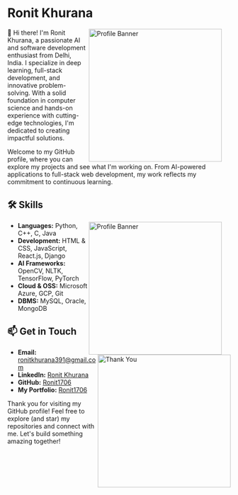 # Ronit Khurana


<div>
<img src="https://cdn.dribbble.com/users/730703/screenshots/6581243/avento.gif" alt="Profile Banner" align="right" width="300" style="padding-right: 20px;"/>

👋 Hi there! I'm Ronit Khurana, a passionate AI and software development enthusiast from Delhi, India. I specialize in deep learning, full-stack development, and innovative problem-solving. With a solid foundation in computer science and hands-on experience with cutting-edge technologies, I'm dedicated to creating impactful solutions.

Welcome to my GitHub profile, where you can explore my projects and see what I'm working on. From AI-powered applications to full-stack web development, my work reflects my commitment to continuous learning.

## 🛠️ Skills
<div>
<img src="https://media.licdn.com/dms/image/D4D12AQE1ioPOFoNVCw/article-cover_image-shrink_720_1280/0/1679083748046?e=1725494400&v=beta&t=8B4kGewrBBhK3qcu_a4e5x6U8Ta5VC_dIKFc02VGeMI" alt="Profile Banner" align="right" width="300" style="padding-right: 20px;"/>
</div>
  <ul>
    <li><b>Languages:</b> Python, C++, C, Java</li>
    <li><b>Development:</b> HTML & CSS, JavaScript, React.js, Django</li>
    <li><b>AI Frameworks:</b> OpenCV, NLTK, TensorFlow, PyTorch</li>
    <li><b>Cloud & OSS:</b> Microsoft Azure, GCP, Git</li>
    <li><b>DBMS:</b> MySQL, Oracle, MongoDB</li>
  </ul>
  

## 📫 Get in Touch
<div>
  <img src="https://cdn.dribbble.com/users/3497212/screenshots/11476810/media/c18175dc05724f0c933fa8f49b2ff875.gif" alt="Thank You" align="right" width="300" style="padding-right: 0px;"/>
</div>
  <ul>
    <li><b>Email:</b> <a href="mailto:ronitkhurana391@gmail.com">ronitkhurana391@gmail.com</a></li>
    <li><b>LinkedIn:</b> <a href="https://www.linkedin.com/in/ronit1706">Ronit Khurana</a></li>
    <li><b>GitHub:</b> <a href="https://github.com/ronit1706">Ronit1706</a></li>
    <li><b>My Portfolio:</b> <a href="https://ronit1706.github.io">Ronit1706</a></li>
  </ul>





Thank you for visiting my GitHub profile! Feel free to explore (and star) my repositories and connect with me. Let's build something amazing together!

